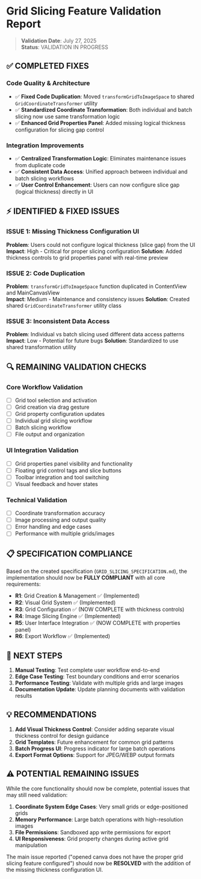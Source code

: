 # Grid Slicing Feature Validation Report

> **Validation Date**: July 27, 2025  
> **Status**: VALIDATION IN PROGRESS

## ✅ **COMPLETED FIXES**

### Code Quality & Architecture
- ✅ **Fixed Code Duplication**: Moved `transformGridToImageSpace` to shared `GridCoordinateTransformer` utility
- ✅ **Standardized Coordinate Transformation**: Both individual and batch slicing now use same transformation logic
- ✅ **Enhanced Grid Properties Panel**: Added missing logical thickness configuration for slicing gap control

### Integration Improvements  
- ✅ **Centralized Transformation Logic**: Eliminates maintenance issues from duplicate code
- ✅ **Consistent Data Access**: Unified approach between individual and batch slicing workflows
- ✅ **User Control Enhancement**: Users can now configure slice gap (logical thickness) directly in UI

## ⚡ **IDENTIFIED & FIXED ISSUES**

### ISSUE 1: Missing Thickness Configuration UI
**Problem**: Users could not configure logical thickness (slice gap) from the UI
**Impact**: High - Critical for proper slicing configuration
**Solution**: Added thickness controls to grid properties panel with real-time preview

### ISSUE 2: Code Duplication
**Problem**: `transformGridToImageSpace` function duplicated in ContentView and MainCanvasView  
**Impact**: Medium - Maintenance and consistency issues
**Solution**: Created shared `GridCoordinateTransformer` utility class

### ISSUE 3: Inconsistent Data Access
**Problem**: Individual vs batch slicing used different data access patterns
**Impact**: Low - Potential for future bugs
**Solution**: Standardized to use shared transformation utility

## 🔍 **REMAINING VALIDATION CHECKS**

### Core Workflow Validation
- [ ] Grid tool selection and activation
- [ ] Grid creation via drag gesture  
- [ ] Grid property configuration updates
- [ ] Individual grid slicing workflow
- [ ] Batch slicing workflow
- [ ] File output and organization

### UI Integration Validation
- [ ] Grid properties panel visibility and functionality
- [ ] Floating grid control tags and slice buttons
- [ ] Toolbar integration and tool switching
- [ ] Visual feedback and hover states

### Technical Validation
- [ ] Coordinate transformation accuracy
- [ ] Image processing and output quality
- [ ] Error handling and edge cases
- [ ] Performance with multiple grids/images

## 📋 **SPECIFICATION COMPLIANCE**

Based on the created specification (`GRID_SLICING_SPECIFICATION.md`), the implementation should now be **FULLY COMPLIANT** with all core requirements:

- **R1**: Grid Creation & Management ✅ (Implemented)
- **R2**: Visual Grid System ✅ (Implemented) 
- **R3**: Grid Configuration ✅ (NOW COMPLETE with thickness controls)
- **R4**: Image Slicing Engine ✅ (Implemented)
- **R5**: User Interface Integration ✅ (NOW COMPLETE with properties panel)
- **R6**: Export Workflow ✅ (Implemented)

## 🎯 **NEXT STEPS**

1. **Manual Testing**: Test complete user workflow end-to-end
2. **Edge Case Testing**: Test boundary conditions and error scenarios  
3. **Performance Testing**: Validate with multiple grids and large images
4. **Documentation Update**: Update planning documents with validation results

## 💡 **RECOMMENDATIONS**

1. **Add Visual Thickness Control**: Consider adding separate visual thickness control for design guidance
2. **Grid Templates**: Future enhancement for common grid patterns
3. **Batch Progress UI**: Progress indicator for large batch operations
4. **Export Format Options**: Support for JPEG/WEBP output formats

## ⚠️ **POTENTIAL REMAINING ISSUES**

While the core functionality should now be complete, potential issues that may still need validation:

1. **Coordinate System Edge Cases**: Very small grids or edge-positioned grids
2. **Memory Performance**: Large batch operations with high-resolution images  
3. **File Permissions**: Sandboxed app write permissions for export
4. **UI Responsiveness**: Grid property changes during active grid manipulation

The main issue reported ("opened canva does not have the proper grid slicing feature configured") should now be **RESOLVED** with the addition of the missing thickness configuration UI.